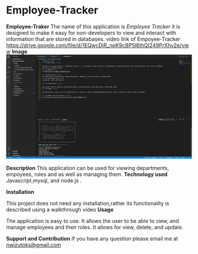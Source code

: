 # Employee-Tracker
<strong>Employee-Traker</strong>
The name of this application is <i>Employee Tracker</i> it is designed to make it easy for non-developers to view and interact with information that  are stored in databases.
video link of Empoyee-Tracker
https://drive.google.com/file/d/1EQwcDiR_npK9cBP5l6thQI249PrXhv2e/view
<strong>Image</strong>
![](images/screenShot.png)

<strong>Description</strong>
This application can be used for viewing departments, empoyees, roles and as well as managing them.
<strong>Technology used</strong>
 Javascript,mysql, and node.js . 

<strong>Installation</strong>

This project does not need any installation,rather its functionality is described using a walkthrough video
<strong>Usage</strong>

The application is easy to use. It allows the user to be able to view, and manage employees and their roles. It allows for view, delete, and update.

<strong>Support and Contribution</strong>
If you have any question please email me at nwizutoks@gmail.com
